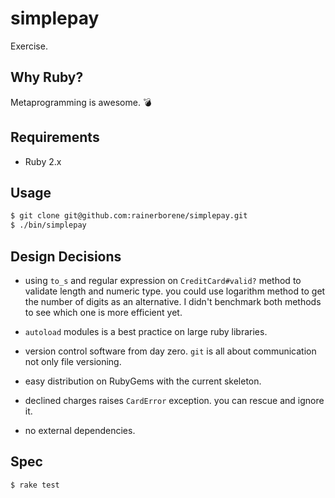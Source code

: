 # simplepay

Exercise.

## Why Ruby?

Metaprogramming is awesome. :bomb:

## Requirements

- Ruby 2.x

## Usage

```bash
$ git clone git@github.com:rainerborene/simplepay.git
$ ./bin/simplepay
```

## Design Decisions

- using `to_s` and regular expression on `CreditCard#valid?` method to validate
  length and numeric type. you could use logarithm method to get the number of
  digits as an alternative. I didn't benchmark both methods to see which one is
  more efficient yet.

- `autoload` modules is a best practice on large ruby libraries.

- version control software from day zero. `git` is all about communication
  not only file versioning.

- easy distribution on RubyGems with the current skeleton.

- declined charges raises `CardError` exception. you can rescue and ignore it.

- no external dependencies.

## Spec

```bash
$ rake test
```
